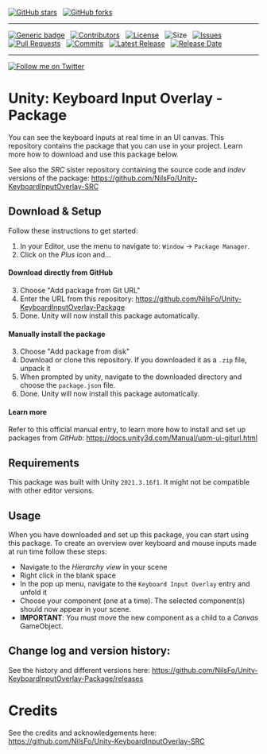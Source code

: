 [![GitHub stars](https://img.shields.io/github/stars/NilsFo/Unity-KeyboardInputOverlay-Package.svg?style=social&label=Star)](https://github.com/NilsFo/Unity-KeyboardInputOverlay-Package)
&nbsp;
[![GitHub forks](https://img.shields.io/github/forks/NilsFo/Unity-KeyboardInputOverlay-Package.svg?style=social&label=Fork)](https://github.com/NilsFo/Unity-KeyboardInputOverlay-Package)

***

[![Generic badge](https://img.shields.io/badge/contributions-welcome-brightgreen.svg?style=plastic)](docs/contribute.md)
&nbsp;
[![Contributors](https://img.shields.io/github/contributors/NilsFo/Unity-KeyboardInputOverlay-Package?style=flat)](https://github.com/NilsFo/Unity-KeyboardInputOverlay-Package/graphs/contributors)
&nbsp;
[![License](https://img.shields.io/github/license/NilsFo/Unity-KeyboardInputOverlay-Package?color=green&style=flat)](https://github.com/NilsFo/Unity-KeyboardInputOverlay-Package/LICENSE)
&nbsp;
![Size](https://img.shields.io/github/repo-size/NilsFo/Unity-KeyboardInputOverlay-Package?style=flat)
&nbsp;
[![Issues](https://img.shields.io/github/issues/NilsFo/Unity-KeyboardInputOverlay-Package?style=flat)](https://github.com/NilsFo/Unity-KeyboardInputOverlay-Package/issues)
&nbsp;
[![Pull Requests](https://img.shields.io/github/issues-pr/NilsFo/Unity-KeyboardInputOverlay-Package?style=flat)](https://github.com/NilsFo/Unity-KeyboardInputOverlay-Package/pulls)
&nbsp;
[![Commits](https://img.shields.io/github/commit-activity/m/NilsFo/Unity-KeyboardInputOverlay-Package?style=flat)](https://github.com/NilsFo/Unity-KeyboardInputOverlay-Package/)
&nbsp;
[![Latest Release](https://img.shields.io/github/v/release/NilsFo/Unity-KeyboardInputOverlay-Package?style=flat)](https://github.com/NilsFo/Unity-KeyboardInputOverlay-Package/)
&nbsp;
[![Release Date](https://img.shields.io/github/release-date/NilsFo/Unity-KeyboardInputOverlay-Package?style=flat)](https://github.com/NilsFo/Unity-KeyboardInputOverlay-Package/releases)

***

[![Follow me on Twitter](https://img.shields.io/twitter/follow/NilsFoer?style=social&logo=twitter)](https://twitter.com/intent/follow?screen_name=NilsFoer)

# Unity: Keyboard Input Overlay - Package
You can see the keyboard inputs at real time in an UI canvas.
This repository contains the package that you can use in your project.
Learn more how to download and use this package below.

See also the *SRC* sister repository containing the source code and *indev* versions of the package:
https://github.com/NilsFo/Unity-KeyboardInputOverlay-SRC

## Download & Setup
Follow these instructions to get started:

 1. In your Editor, use the menu to navigate to: `Window` -> `Package Manager`.
 2. Click on the *Plus* icon and...

#### Download directly from GitHub
 3. Choose "Add package from Git URL"
 4. Enter the URL from this repository: https://github.com/NilsFo/Unity-KeyboardInputOverlay-Package
 5. Done. Unity will now install this package automatically.

#### Manually install the package
 3. Choose "Add package from disk"
 4. Download or clone this repository. If you downloaded it as a `.zip` file, unpack it
 5. When prompted by unity, navigate to the downloaded directory and choose the `package.json` file.
 6. Done. Unity will now install this package automatically. 

#### Learn more
Refer to this official manual entry, to learn more how to install and set up packages from *GitHub*:
https://docs.unity3d.com/Manual/upm-ui-giturl.html

## Requirements
This package was built with Unity `2021.3.16f1`.
It might not be compatible with other editor versions.

## Usage
When you have downloaded and set up this package, you can start using this package.
To create an overview over keyboard and mouse inputs made at run time follow these steps:

 - Navigate to the *Hierarchy view* in your scene
 - Right click in the blank space
 - In the pop up menu, navigate to the `Keyboard Input Overlay` entry and unfold it
 - Choose your component (one at a time). The selected component(s) should now appear in your scene.
 - **IMPORTANT**: You must move the new component as a child to a *Canvas* GameObject.

## Change log and version history:
See the history and different versions here:
https://github.com/NilsFo/Unity-KeyboardInputOverlay-Package/releases

# Credits
See the credits and acknowledgements here:
https://github.com/NilsFo/Unity-KeyboardInputOverlay-SRC
